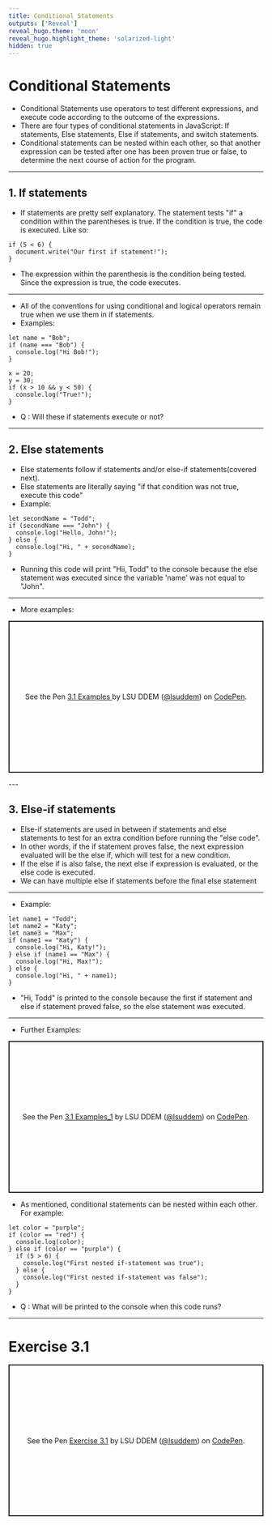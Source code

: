 ```yaml
---
title: Conditional Statements
outputs: ['Reveal']
reveal_hugo.theme: 'moon'
reveal_hugo.highlight_theme: 'solarized-light'
hidden: true
---
```

# Conditional Statements 

* Conditional Statements use operators to test different expressions, and execute code according to the outcome of the expressions.
* There are four types of conditional statements in JavaScript: If statements, Else statements, Else if statements, and switch statements.
* Conditional statements can be nested within each other, so that another expression can be tested after one has been proven true or false, to determine the next course of action for the program.
---
## 1. If statements 

* If statements are pretty self explanatory. The statement tests "if" a condition within the parentheses is true. If the condition is true, the code is executed. Like so:
```
if (5 < 6) {
  document.write("Our first if statement!");
}
```
* The expression within the parenthesis is the condition being tested. Since the expression is true, the code executes. 
---
* All of the conventions for using conditional and logical operators remain true when we use them in if statements.
* Examples:

```
let name = "Bob";
if (name === "Bob") {
  console.log("Hi Bob!");
}

x = 20;
y = 30;
if (x > 10 && y < 50) {
  console.log("True!");
}
```
* Q : Will these if statements execute or not? 
---

## 2. Else statements 

* Else statements follow if statements and/or else-if statements(covered next).
* Else statements are literally saying "if that condition was not true, execute this code"
* Example:
```
let secondName = "Todd";
if (secondName === "John") {
  console.log("Hello, John!");
} else {
  console.log("Hi, " + secondName);
}
```
* Running this code will print "Hii, Todd" to the console because the else statement was executed since the variable 'name' was not equal to "John".
---
* More examples:
<p class="codepen" data-height="300" data-default-tab="result" data-slug-hash="LEPxzVr" data-pen-title="3.1 Examples " data-user="lsuddem" style="height: 300px; box-sizing: border-box; display: flex; align-items: center; justify-content: center; border: 2px solid; margin: 1em 0; padding: 1em;">
  <span>See the Pen <a href="https://codepen.io/lsuddem/pen/LEPxzVr">
  3.1 Examples </a> by LSU DDEM (<a href="https://codepen.io/lsuddem">@lsuddem</a>)
  on <a href="https://codepen.io">CodePen</a>.</span>
</p>
<script async src="https://cpwebassets.codepen.io/assets/embed/ei.js"></script>
---

## 3. Else-if statements 

* Else-if statements are used in between if statements and else statements to test for an extra condition before running the "else code".
* In other words, if the if statement proves false, the next expression evaluated will be the else if, which will test for a new condition.
* If the else if is also false, the next else if expression is evaluated, or the else code is executed.
* We can have multiple else if statements before the final else statement
---
* Example:
```
let name1 = "Todd";
let name2 = "Katy";
let name3 = "Max";
if (name1 == "Katy") {
  console.log("Hi, Katy!");
} else if (name1 == "Max") {
  console.log("Hi, Max!");
} else {
  console.log("Hi, " + name1);
}
```
* "Hi, Todd" is printed to the console because the first if statement and else if statement proved false, so the else statement was executed.
--- 
* Further Examples: 

<p class="codepen" data-height="300" data-default-tab="result" data-slug-hash="wBwgrzB" data-pen-title="3.1 Examples_1" data-user="lsuddem" style="height: 300px; box-sizing: border-box; display: flex; align-items: center; justify-content: center; border: 2px solid; margin: 1em 0; padding: 1em;">
  <span>See the Pen <a href="https://codepen.io/lsuddem/pen/wBwgrzB">
  3.1 Examples_1</a> by LSU DDEM (<a href="https://codepen.io/lsuddem">@lsuddem</a>)
  on <a href="https://codepen.io">CodePen</a>.</span>
</p>
<script async src="https://cpwebassets.codepen.io/assets/embed/ei.js"></script>


* As mentioned, conditional statements can be nested within each other. For example:

```
let color = "purple";
if (color == "red") {
  console.log(color);
} else if (color == "purple") {
  if (5 > 6) {
    console.log("First nested if-statement was true");
  } else {
    console.log("First nested if-statement was false");
  }
}

```
* Q : What will be printed to the console when this code runs?
---
# Exercise 3.1

<p class="codepen" data-height="300" data-default-tab="result" data-slug-hash="qEWRPRy" data-pen-title="Exercise 3.1" data-user="lsuddem" style="height: 300px; box-sizing: border-box; display: flex; align-items: center; justify-content: center; border: 2px solid; margin: 1em 0; padding: 1em;">
  <span>See the Pen <a href="https://codepen.io/lsuddem/pen/qEWRPRy">
  Exercise 3.1</a> by LSU DDEM (<a href="https://codepen.io/lsuddem">@lsuddem</a>)
  on <a href="https://codepen.io">CodePen</a>.</span>
</p>
<script async src="https://cpwebassets.codepen.io/assets/embed/ei.js"></script>
